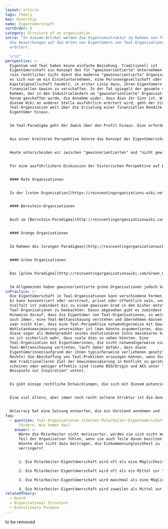 ```yaml
---
layout: article
tags: theory
key: Ownership
name: Eigentümerschaft
sortOrder: 6
category: Structure of an organization
intro: "In diesem Artikel werden die Eigentumsstruktur im Rahmen von Teal und
  die Auswirkungen auf die Arten von Eigentümern von Teal-Organisationen
  erörtert.

  \r\n"
perspective: >-
  Eigentum und Teal haben keine einfache Beziehung. Traditionell ist
  Eigentümerschaft ein Konzept das für "gewinnorientierte" Unternehmen gilt. Aus
  rein rechtlicher Sicht dient die moderne "gewinnorientierte" Organisation, ob
  es sich nun um ein Einzelunternehmen, eine Personengesellschaft oder eine
  Kapitalgesellschaft handelt, in erster Linie dazu, ihren Eigentümern einen
  finanziellen Gewinn zu verschaffen. In der Tat spiegelt der gesamte rechtliche
  Rahmen, der in den Industrieländern um "gewinnorientierte" Organisationen
  herum geschaffen wurde, die Annahme wider, dass dies ihr Sinn ist. Wie in
  diesem Wiki an anderer Stelle ausführlich erörtert wird, geht der Sinn einer
  Teal-Organisation weit über die Erzielung einer finanziellen Rendite für ihre
  Eigentümer hinaus.


  Im Teal-Paradigma geht der Zweck über den Profit hinaus. Dies erfordert eine Ausweitung des Eigentumsprimats in Orange und sogar der grünen Multi-Stakeholder-Perspektive. Im Teal-Paradigma kann die Erfüllung des Sinns der Organisation zwar finanzielle Investitionen erfordern, was wiederum den Investoren ein legitimes Mitspracherecht in der Organisation und das Recht auf eine angemessene Rendite für ihre Investitionen verschafft, aber die Organisation existiert nicht nur, um ihren Eigentümern zu dienen.


  Aus einer breiteren Perspektive könnte das Konzept der Eigentümerschaft durch ein Konzept wie [Stewardship](https://en.wikipedia.org/wiki/Stewardship) (zu Deutsch: Verwaltung/ Verantwortung) ersetzt werden. Kann man eine lebende Entität, wie eine Organisation, oder einen Teil von ihr besitzen? Kann man Energie besitzen, die sich selbst manifestieren will? Kann man sogar Vermögenswerte besitzen - wie etwa das Metall, aus dem eine Maschine besteht? Wir haben gerade erst begonnen, diese Fragen zu stellen, und haben noch keine wirklichen Antworten. Die Eigentümerschaft ist heute fest in unseren rechtlichen Rahmenbedingungen verankert, die Organisationen einhalten müssen. Wir müssen erst noch herausfinden, was "Stewardship" für eine Organisation bedeuten könnte (siehe unten "In der Praxis").


  Heute unterscheiden wir zwischen "gewinnorientierten" und "nicht gewinnorientierten" Organisationen. Vielleicht würde die Einführung von etwas wie "Stewardship" diese Unterscheidung verwischen und zu einer neuen, breiter anwendbaren Rechtsform von Organisationen führen.


  Für eine ausführlichere Diskussion der historischen Perspektive auf Eigentümerschaft siehe unten:


  #### Rote Organisationen


  In der [roten Organisation](https://reinventingorganizations-wiki.netlify.app/theory/red-organizations/) ist die Eigentümerschaft häufig ein bedeutungsloses Konzept, da die Legitimität ihrer Führung eher auf Macht als auf irgendeinem Konstrukt von Eigentümerschaft beruht. Der Sinn ist enger mit der weiteren Anhäufung von Macht verbunden als mit finanzieller Rendite. So wie rote Organisationen Eigentümerschaft berücksichtigen, sind Eigentümerschaft und Führung in der Regel miteinander verschmolzen. Der Anführer ist auch der Eigentümer bzw. der wichtigste Vertreter der Eigentümerfamilie.


  #### Bernstein-Organisationen


  Auch im [Bernstein-Paradigma](http://reinventingorganizationswiki.com/Amber_Organizations) ist die Eigentümerschaft oft eine widersprüchliche Idee. Bernsteinfarbene Organisationen haben häufig einen anderen Sinn als finanzielle Rendite. Es gibt keinen "Eigentümer" des Militärs, der Kirche oder von Regierungsbehörden. In den Fällen, in denen gewinnorientierte Unternehmen in dem Bernstein-Paradigma tätig sind, halten sie in der Regel das Streben nach finanzieller Rendite mit einem anderen Ziel wie der Selbsterhaltung in Einklang. Da sie sich oft in Familienbesitz befinden, können die Eigentümer das strikte Streben nach Gewinnmaximierung zugunsten von Interessen wie der Wahrung eines Vermächtnisses einschränken.


  #### Orange Organisationen


  Im Rahmen des [orangen Paradigmas](http://reinventingorganizationswiki.com/Orange_Organizations) steht das Konzept der Eigentümerschaft im Vordergrund. Ein Hauptzweck der klassischen orangen Organisation besteht darin, ihren Eigentümern eine finanzielle Rendite zu verschaffen. Dies spiegelt sich in dem modernen rechtlichen Konstrukt einer Aktiengesellschaft wider, in der die Aktionäre entsprechend ihrer Anteilsbeteiligung die oberste Entscheidungsgewalt über das Management haben. Das Management ist gesetzlich verpflichtet, eine finanzielle Rendite für die Aktionäre zu erzielen. Dies hat dazu geführt, dass die Eigentümerschaft von Organisationen weit gestreut ist und sich durch Mechanismen wie handelbare Aktien ändern kann. Jede Anteilseignerin mag einen winzigen und variablen Anteil haben, aber alle sind in dem Streben nach finanziellem Gewinn vereint.


  #### Grüne Organisationen


  Das [grüne Paradigma](http://reinventingorganizationswiki.com/Green_Organizations) reagiert auf die orange Fokussierung auf Aktionäre und finanzielle Belange, indem es die Bedeutung aller Interessensgruppen - Mitarbeiterinnen, Kunden, Gemeinschaften, Lieferanten sowie Aktionäre - hervorhebt. Somit dienen auch "gewinnorientierte" Organisationen nicht nur dem Nutzen der Eigentümerin: Sie sollten auch die Vielfalt der Interessen berücksichtigen, die in ihre Aktivitäten einbezogen sind. Die Bewegung der sozialen Verantwortung der Unternehmen ("Corporate Social Responsibility") ist aus dieser Perspektive entstanden.


  Im Allgemeinen haben gewinnorientierte grüne Organisationen jedoch keine andere Eigentümerschaft als orange Organisationen. Wenn die Eigentümer einer grünen Organisation alle die grüne Perspektive teilen, stellt dies in der Regel kein Problem dar. Sollten jedoch einige Eigentümerinnen die Bedeutung finanzieller Erträge unterschiedlich einschätzen, kann es zu Konflikten kommen.
inPractice: >-
  Die Eigentümerschaft in Teal-Organisationen kann verschiedene Formen annehmen.
  Es kann konzentriert oder verstreut, privat oder öffentlich sein, und diese
  Vielfalt ist zumindest bis zu einem gewissen Grad in den bisher entstandenen
  Teal-Organisationen zu beobachten. Davon abgesehen gibt es zumindest deutliche
  Hinweise darauf, dass die Eigentümer von Teal-Organisationen, in welcher Form
  auch immer, eine Teal-Weltanschauung verstehen und übernehmen müssen. Es ist
  zwar nicht klar, dass eine Teal-Perspektive notwendigerweise mit Gewinn- und
  Wohlstandsmaximierung unvereinbar ist (man könnte argumentieren, dass Teal
  diese sogar als Nebenprodukt seines evolutionären Sinns maximieren kann), aber
  es ist sicherlich wahr, dass viele dies so sehen könnten. Eine
  Teal-Organisation mit Eigentümerinnen, die nicht notwendigerweise eine
  Teal-Weltanschauung vertreten, läuft daher Gefahr, dass diese
  Eigentümerinnen(aufgrund der ihnen typischerweise verliehenen gesetzlichen
  Rechte) die Abschaffung von Teal-Praktiken erzwingen können, wenn diese mit
  dem traditionelleren Ziel der Gewinnmaximierung in Konflikt zu geraten
  scheinen oder weniger effektiv sind (siehe BSO/Origin und AES unter "Konkrete
  Beispiele zur Inspiration" unten).


  Es gibt einige rechtliche Entwicklungen, die sich mit diesem potenziellen Konflikt befassen, aber diese sind noch nicht weit verbreitet. In den Vereinigten Staaten erkennen einige Bundesstaaten eine "Benefit Corporation" als eine Art gewinnorientiertes Unternehmen an, dessen gesetzlich festgelegte Ziele neben dem Gewinn auch positive Auswirkungen auf die Gesellschaft, die Arbeitnehmerinnen, das Gemeinwesen und die Umwelt umfassen. In gewinnorientierten Unternehmen, wie wir sie derzeit kennen (bezogen auf die US-amerikanischen so genannten "C-Corporations"), haben die Geschäftsführer der Organisationen eine treuhänderische Pflicht gegenüber den Aktionären, und zwar ausschließlich gegenüber den Aktionären. Sie müssen mit zivilrechtlichen Klagen rechnen, wenn sie ihre treuhänderischen Pflichten verletzen, indem sie ökologische oder soziale Belange auf Kosten der Aktionäre berücksichtigen. Die Pflicht der Geschäftsführerinnen von "Benefit Corporations" wird auf nicht-finanzielle Interessen ausgedehnt, wie z. B. den sozialen Nutzen, die Belange von Mitarbeitern und Zulieferern und die Auswirkungen auf die Umwelt.^\[Übersetzt aus Laloux, Frederic (2014-02-09). Reinventing Organizations: A Guide to Creating Organizations Inspired by the Next Stage of Human Consciousness (Kindle Locations 5464-5467). Nelson Parker. Kindle Edition.]


  Eine viel ältere, aber immer noch recht seltene Struktur ist die Genossenschaft, bei der die Eigentümerschaft bei den Mitgliedern (Verbrauchergenossenschaft) und/oder den Beschäftigten (Arbeitnehmergenossenschaft) liegt. Während diese Organisationen vermutlich von einem strikten Gewinnstreben befreit sind, besteht ihr Sinn jedoch darin, einer einzigen Interessensgruppe zu dienen.


  Holacracy hat eine Satzung entworfen, die ein Vorstand annehmen und für verbindlich erklären kann, auch für zukünftige Aktionäre. Sie gibt den Aktionären ein legitimes Mitspracherecht in Finanzfragen, hindert sie aber daran, einseitig eine Strategie aufzuzwingen oder zu traditionellen Managementpraktiken zurückzukehren. Holacracy hat die juristische Vorarbeit geleistet, um seine Satzung in das US-Gesellschaftsrecht einzupassen, und ist derzeit dabei, die Satzung an die Rechtssysteme anderer Länder anzupassen.^\[Übersetzt aus Laloux, Frederic (2014-02-09). Reinventing Organizations: A Guide to Creating Organizations Inspired by the Next Stage of Human Consciousness (Kindle Locations 5453-5457). Nelson Parker. Kindle Edition.]
faq:
  - question: Teal-Organisationen scheinen Mitarbeiter-Eigentümerschaft nicht zu
      fördern. Wie kommt das?
    answer: >-
      Wären die Mitarbeiter nicht motivierter, würden sie sich nicht mehr als
      Teil der Organisation fühlen, wenn sie auch Teile davon besitzen würden?
      Könnte dies nicht dazu beitragen, die Einkommensungleichheit zu
      verringern?


      1. Die Mitarbeiter-Eigentümerschaft wird oft als eine Möglichkeit angesehen, die Mitarbeiter, insbesondere die talentiertesten und qualifiziertesten, an das Unternehmen zu binden. Aus der Teal-Perspektive ergibt das wenig Sinn. Die Menschen sollten frei sein, ihrer Berufung zu folgen. Wenn sich diese Berufung mit dem Sinn der Organisation überschneidet, dann sollen die Menschen Teil davon sein. Und es sollte ihnen freistehen, das Unternehmen zu verlassen, wenn dies nicht mehr der Fall ist. Die Gewinnbeteiligung ist eine einfache Möglichkeit für Mitarbeiterinnen zu profitieren, ohne dass sie zu einem guten oder schlechten Zeitpunkt Aktien kaufen oder verkaufen müssen.

      2. Die Mitarbeiter-Eigentümerschaft wird oft als ein Mittel zur "Motivation" der Arbeitnehmer angesehen. In der Teal-Anschauung wird jedoch die intrinsische Motivation (wie der Sinn) als viel stärker angesehen als extrinsische Faktoren wie die finanzielle Vergütung.

      3. Die Mitarbeiter-Eigentümerschaft wird manchmal als eine Möglichkeit angesehen, den Arbeitnehmerinnen Macht und Mitspracherechte zu geben. Wenn Arbeitnehmer ein Stimmrecht haben, können sie nicht einfach ignoriert werden. In einer selbstverwalteten Struktur wird die Macht ohnehin verteilt und es besteht keine Notwendigkeit mehr dies über Stimmrechte zu tun.

      4. Die Mitarbeiter-Eigentümerschaft wird zuweilen als Mittel zur Verringerung der Einkommensungleichheit angesehen, da sie die Arbeitnehmer an der Wertschöpfung des Unternehmens teilhaben lässt. Dies gilt für junge Unternehmen, die schnell an Wert gewinnen können und nur über eine begrenzte Liquidität verfügen. In etablierteren Unternehmen kann die Einkommensungleichheit oft leichter durch die Festsetzung von Gehältern und eine Gewinnbeteiligung reduziert werden.
relatedTheory:
  - board
  - Organizational Structure
  - Evolutionary Purpose
---
```

to be removed